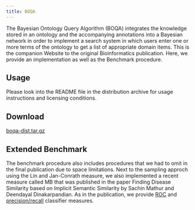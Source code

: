 ```yaml
---
title: BOQA
---
```


The Bayesian Ontology Query Algorithm (BOQA) integrates the knowledge stored in an ontology and the accompanying annotations into a Bayesian network in order to implement a search system in which users enter one or more terms of the ontology to get a list of appropriate domain items. This is the companion Website to the original Bioinformatics publication. Here, we provide an implementation as well as the Benchmark procedure.
 
Usage
------------
Please look into the README file in the distribution archive for usage instructions and licensing conditions.
 
Download
------------
[boqa-dist.tar.gz](http://compbio.charite.de/tl_files/boqa/boqa-dist.tar.gz)

Extended Benchmark
------------
The benchmark procedure also includes procedures that we had to omit in the final publication due to space limitations. Next to the sampling approch using the Lin and Jan-Conrath measure, we also implemented a recent measure called MB that was published in the paper Finding Disease Similarity based on Implicit Semantic Similarity by Sachin Mathur and Deendayal Dinakarpandian. As in the publication, we provide [ROC](http://compbio.charite.de/tl_files/boqa/roc-results.html) and [precision/recall](http://compbio.charite.de/tl_files/boqa/pr-results.html) classifier measures.

